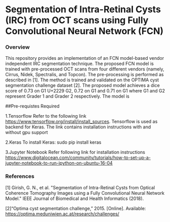 # Segmentation of Intra-Retinal Cysts (IRC) from OCT scans using Fully Convolutional Neural Network (FCN)

### Overview 

This repository provides an implementation of an FCN model-based vendor independent IRC segmentation technique. The proposed FCN model is trained with pre-processed OCT scans from four different vendors (namely, Cirrus, Nidek, Spectralis, and Topcon). The pre-processing is performed as described in [1]. The method is trained and validated on the OPTIMA cyst segmentation challenge dataset [2]. The proposed model achieves a dice score of 0.73 on G1 U+2229 G2, 0.72 on G1 and 0.71 on G1 where G1 and G2 represent Grader 1 and Grader 2 respectively. The model is 

##Pre-requistes Required

1.Tensorflow
Refer to the following link https://www.tensorflow.org/install/install_sources. Tensorflow is used as backend for Keras. The link contains installation instructions with and without gpu support

2.Keras
To install Keras: sudo pip install keras

3.Jupyter Notebook
Refer following link for installation instructions https://www.digitalocean.com/community/tutorials/how-to-set-up-a-jupyter-notebook-to-run-ipython-on-ubuntu-16-04


### References

[1] Girish, G. N., et al. "Segmentation of Intra-Retinal Cysts from Optical Coherence Tomography Images using a Fully Convolutional Neural Network Model." IEEE Journal of Biomedical and Health Informatics (2018).

[2]“Optima cyst segmentation challenge,” 2015. [Online]. Available: https://optima.meduniwien.ac.at/research/challenges/
